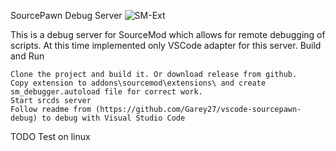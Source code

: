 SourcePawn Debug Server
![SM-Ext](https://github.com/Garey27/sm-debugger/actions/workflows/cmake.yml/badge.svg)

This is a debug server for SourceMod which allows for remote debugging of scripts. At this time implemented only VSCode adapter for this server.
Build and Run

    Clone the project and build it. Or download release from github.
    Copy extension to addons\sourcemod\extensions\ and create sm_debugger.autoload file for correct work.
    Start srcds server
    Follow readme from (https://github.com/Garey27/vscode-sourcepawn-debug) to debug with Visual Studio Code

TODO
    Test on linux
